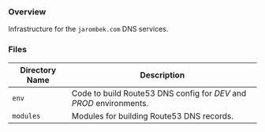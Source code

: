 ### Overview

Infrastructure for the `jarombek.com` DNS services.

### Files

| Directory Name    | Description                                                                 |
|-------------------|-----------------------------------------------------------------------------|
| `env`             | Code to build Route53 DNS config for *DEV* and *PROD* environments.         |
| `modules`         | Modules for building Route53 DNS records.                                   |